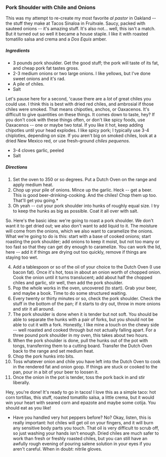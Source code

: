 ### Pork Shoulder with Chile and Onions
This was my attempt to re-create my most favorite _al pastor_ in Oakland -- the stuff they make at Tacos Sinaloa in Fruitvale. Saucy, packed with sauteed onions -- it's amazing stuff. It's also not... well, this isn't a match. But it turned out so well it became a house staple. I like it with roasted tomatillo salsa and crema and a _Dos Equis_ amber.

##### Ingredients
* 3 pounds pork shoulder. Get the good stuff; the pork will taste of its fat, and cheap pork fat tastes gross.
* 2-3 medium onions or two large onions. I like yellows, but I've done sweet onions and it's rad.
* A pile of chiles.
* Salt

Let's pause here for a second, 'cause there are a _lot_ of great chiles you could use. I think this is best with dried red chiles, and ambrosial if those chiles were smoked. That means chipotles, anchos, or Oaxacenos. It's difficult to give quantities on these things. It comes down to taste, hey? If you don't cook with these things often, or don't like spicy foods, use Oaxacenos -- one or maybe two total. If you like it hot, keep adding chipotles until your head explodes. I like spicy pork; I typically use 3-4 chiplotles, depending on size. If you aren't big on smoked chiles, look at a dried New Mexico red, or use fresh-ground _chiles pequenos_.

* 3-4 cloves garlic, peeled
* Salt

##### Directions
1. Set the oven to 350 or so degrees. Put a Dutch Oven on the range and apply medium heat.
2. Chop up your pile of onions. Mince up the garlic. Heck -- get a beer. This is good beer-drinking-cooking. And the chiles! Chop them up too. That'll get you going.*
3. Oh yeah -- cut your pork shoulder into hunks of roughly equal size. I try to keep the hunks as big as possible. Coat it all over with salt.

So. Here's the basic idea: we're going to roast a pork shoulder. We don't want it to get dried out; we also don't want to add liquid to it. The moisture will come from the onions, which we also want to caramelize the onions. What we're going to do is this: start with a base of cooked onions; start roasting the pork shoulder; add onions to keep it moist, but not too many or too fast so that they can get dry enough to caramelize. You can work the lid, here -- add it if things are drying out too quickly, remove if things are staying too wet.

4. Add a tablespoon or so of the oil of your choice to the Dutch Oven (I use bacon fat). Once it's hot, toss in about an onion worth of chopped onion. Cook the onion until it turns translucent; add about half the chopped chiles and garlic, stir well, then add the pork shoulder.
5. Pop the whole works in the oven, uncovered (to start). Grab your beer, and maybe a book. Time to do some structured waiting.
6. Every twenty or thirty minutes or so, check the pork shoulder. Check the stuff in the bottom of the pan; if it starts to dry out, throw in more onions and stir it all around.
7. The pork shoulder is done when it is tender but not soft. You should be able to separate the hunks with a pair of forks, but you should not be able to cut it with a fork. Honestly, I like mine a touch on the chewy side -- well roasted and cooked through but not actually falling apart. For a three pound pork shoulder in my oven, this takes about two hours.
8. When the pork shoulder is done, pull the hunks out of the pot with tongs, transferring them to a cutting board. Transfer the Dutch Oven back to the range and set medium heat.
9. Chop the pork hunks into bits.
10. Toss whatever onion and chile you have left into the Dutch Oven to cook in the rendered fat and onion goop. If things are stuck or cooked to the pan, pour in a bit of your beer to loosen it.
11. Once the onion in the pot is tender, toss the pork back in and stir liberally.

Hey, you're done! It's ready to go in tacos! I love this as a simple taco: hot corn tortillas, this stuff, roasted tomatillo salsa, a little crema, but it would win your heart with seared corn and epazote and maybe some cotija. You should eat as you like!

* Have you handled very hot peppers before? No? Okay, listen, this is really important: hot chiles will get oil on your fingers, and it will burn any sensitive body parts you touch. That oil is very difficult to scrub off, so just washing your hands isn't enough. Dried chiles are much safer to work than fresh or freshly roasted chiles, but you can still have an awfully rough evening of pouring salene solution in your eyes if you aren't careful. When in doubt: nitrile gloves.
